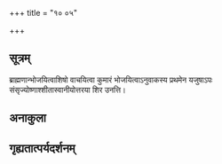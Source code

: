 +++
title = "१० ०५"

+++
## सूत्रम्
ब्राह्मणान्भोजयित्वाशिषो वाचयित्वा कुमारं भोजयित्वाऽनुवाकस्य प्रथमेन यजुषाऽपः संसृज्योष्णाश्शीतास्वानीयोत्तरया शिर उनत्ति।
## अनाकुला

## गृह्यतात्पर्यदर्शनम्

